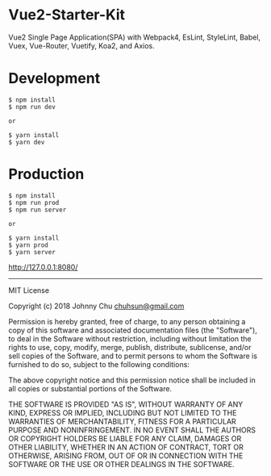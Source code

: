 # Vue2-Starter-Kit
Vue2 Single Page Application(SPA) with Webpack4, EsLint, StyleLint, Babel, Vuex, Vue-Router, Vuetify, Koa2, and Axios.

# Development
```
$ npm install
$ npm run dev

or

$ yarn install
$ yarn dev
```

# Production
```
$ npm install
$ npm run prod
$ npm run server

or

$ yarn install
$ yarn prod
$ yarn server
```

http://127.0.0.1:8080/

---
MIT License

Copyright (c) 2018 Johnny Chu <chuhsun@gmail.com>

Permission is hereby granted, free of charge, to any person obtaining a copy
of this software and associated documentation files (the "Software"), to deal
in the Software without restriction, including without limitation the rights
to use, copy, modify, merge, publish, distribute, sublicense, and/or sell
copies of the Software, and to permit persons to whom the Software is
furnished to do so, subject to the following conditions:

The above copyright notice and this permission notice shall be included in all
copies or substantial portions of the Software.

THE SOFTWARE IS PROVIDED "AS IS", WITHOUT WARRANTY OF ANY KIND, EXPRESS OR
IMPLIED, INCLUDING BUT NOT LIMITED TO THE WARRANTIES OF MERCHANTABILITY,
FITNESS FOR A PARTICULAR PURPOSE AND NONINFRINGEMENT. IN NO EVENT SHALL THE
AUTHORS OR COPYRIGHT HOLDERS BE LIABLE FOR ANY CLAIM, DAMAGES OR OTHER
LIABILITY, WHETHER IN AN ACTION OF CONTRACT, TORT OR OTHERWISE, ARISING FROM,
OUT OF OR IN CONNECTION WITH THE SOFTWARE OR THE USE OR OTHER DEALINGS IN THE
SOFTWARE.
